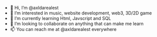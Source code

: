 - 👋 Hi, I’m @axldarealest
- 👀 I’m interested in music, website development, web3, 3D/2D game
- 🌱 I’m currently learning Html, Javscript and SQL
- 💞️ I’m looking to collaborate on anything that can make me learn
- 📫 You can reach me at @axldarealest everywhere

<!---
axldarealest/axldarealest is a ✨ special ✨ repository because its `README.md` (this file) appears on your GitHub profile.
You can click the Preview link to take a look at your changes.
--->
